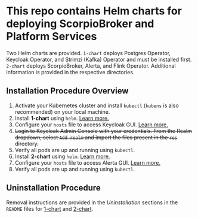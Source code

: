# This repo contains Helm charts for deploying ScorpioBroker and Platform Services

Two Helm charts are provided. `1-chart` deploys Postgres Operator, Keycloak Operator, and Strimzi (Kafka) Operator and must be installed first. `2-chart` deploys ScorpioBroker, Alerta, and Flink Operator. Additional information is provided in the respective directories.

## Installation Procedure Overview

1. Activate your Kubernetes cluster and install `kubectl` (`kubens` is also recommended) on your local machine.
2. Install **1-chart** using `helm`. [Learn more.](1-chart/README.md#installation)
3. Configure your `hosts` file to access Keycloak GUI. [Learn more.](1-chart/README.md#accessing-keycloak-console-via-gui)
4. ~~Login to Keycloak Admin Console with your credentials. From the Realm dropdown, select `Add realm` and import the files present in the `res` directory.~~
5. Verify all pods are up and running using `kubectl`.
6. Install **2-chart** using `helm`. [Learn more.](2-chart/README.md#installation)
7. Configure your `hosts` file to access Alerta GUI. [Learn more.](2-chart/README.md#accessing-alerta-console-via-gui)
8. Verify all pods are up and running using `kubectl`.


## Uninstallation Procedure

Removal instructions are provided in the *Uninstallation* sections in the `README` files for [1-chart](1-chart/README.md#uninstallation) and [2-chart](2-chart/README.md#uninstallation).
